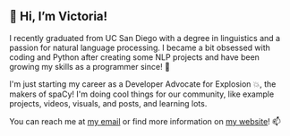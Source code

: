## 👋 Hi, I’m Victoria!  

I recently graduated from UC San Diego with a degree in linguistics and a passion for natural language processing. I became a bit obsessed with coding and Python after creating some NLP projects and have been growing my skills as a programmer since! 🌱  

I'm just starting my career as a Developer Advocate for Explosion 💥, the makers of spaCy! I'm doing cool things for our community, like example projects, videos, visuals, and posts, and learning lots.  
 
You can reach me at [my email](victoria@explosion.ai) or find more information on [my website](https://victoriaslocum.com)! 📫   
